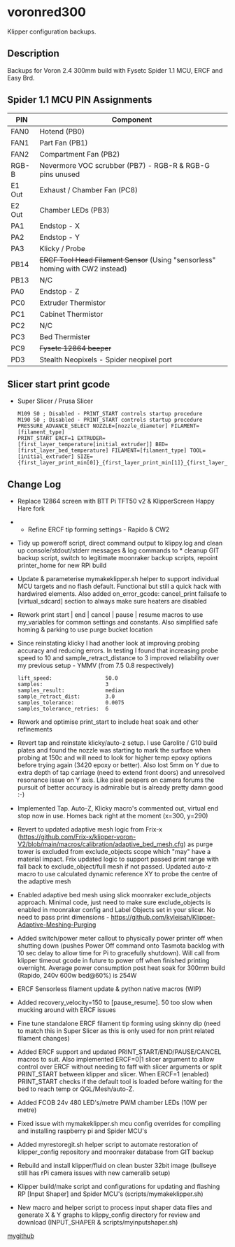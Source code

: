 # voronred300

Klipper configuration backups.

## Description

Backups for Voron 2.4 300mm build with Fysetc Spider 1.1 MCU, ERCF and Easy Brd.

## Spider 1.1 MCU PIN Assignments

|PIN|Component
|-|-
|FAN0|     Hotend (PB0)
|FAN1|     Part Fan (PB1)
|FAN2|     Compartment Fan (PB2)
|RGB-B|    Nevermore VOC scrubber (PB7) - RGB-R & RGB-G pins unused
|E1 Out|   Exhaust / Chamber Fan (PC8)
|E2 Out|   Chamber LEDs (PB3)
|PA1|      Endstop - X
|PA2|      Endstop - Y
|PA3|      Klicky / Probe
|PB14|     ~~ERCF Tool Head Filament Sensor~~ (Using "sensorless" homing with CW2 instead)
|PB13|     N/C
|PA0|      Endstop - Z 
|PC0|      Extruder Thermistor
|PC1|      Cabinet Thermistor
|PC2|      N/C
|PC3|      Bed Thermister
|PC9|      ~~Fysetc 12864 beeper~~
|PD3|      Stealth Neopixels - Spider neopixel port

## Slicer start print gcode

* Super Slicer / Prusa Slicer <br>
  ```
  M109 S0 ; Disabled - PRINT_START controls startup procedure
  M190 S0 ; Disabled - PRINT_START controls startup procedure
  PRESSURE_ADVANCE_SELECT NOZZLE=[nozzle_diameter] FILAMENT=[filament_type]
  PRINT_START ERCF=1 EXTRUDER=[first_layer_temperature[initial_extruder]] BED=[first_layer_bed_temperature] FILAMENT=[filament_type] TOOL=[initial_extruder] SIZE={first_layer_print_min[0]}_{first_layer_print_min[1]}_{first_layer_print_max[0]}_{first_layer_print_max[1]}
  ``` 

## Change Log

* Replace 12864 screen with BTT Pi TFT50 v2 & KlipperScreen Happy Hare fork
* * Refine ERCF tip forming settings - Rapido & CW2
* Tidy up poweroff script, direct command output to klippy.log and clean up console/stdout/stderr messages
& log commands to * cleanup GIT backup script, switch to legitimate moonraker backup scripts, repoint printer_home for new RPi build
* Update & parameterise mymakeklipper.sh helper to support individual MCU targets and no flash default. Functional but still a quick hack with hardwired elements. Also added on_error_gcode: cancel_print failsafe to [virtual_sdcard] section to always make sure heaters are disabled
* Rework print start | end | cancel | pause | resume macros to use my_variables for common settings and constants. Also simplified safe homing & parking to use purge bucket location 
* Since reinstating klicky I had another look at improving probing accuracy and reducing errors. In testing I found that increasing probe speed to 10 and sample_retract_distance to 3 improved reliability over my previous setup - YMMV (from 7.5 0.8 respectively)

  ```speed:                      10
  lift_speed:                 50.0  
  samples:                    3
  samples_result:             median
  sample_retract_dist:        3.0
  samples_tolerance:          0.0075
  samples_tolerance_retries:  6
* Rework and optimise print_start to include heat soak and other refinements
* Revert tap and reinstate klicky/auto-z setup. I use Garolite / G10 build plates and found the nozzle was starting to mark the surface when probing at 150c and will need to look for higher temp epoxy options before trying again (3420 epoxy or better). Also lost 5mm on Y due to extra depth of tap carriage (need to extend front doors) and unresolved resonance issue on Y axis.  Like pixel peepers on camera forums the pursuit of better accuracy is admirable but is already pretty damn good :-)
* Implemented Tap.  Auto-Z, Klicky macro's commented out, virtual end stop now in use.  Homes back right at the moment (x=300, y=290)
* Revert to updated adaptive mesh logic from Frix-x (https://github.com/Frix-x/klipper-voron-V2/blob/main/macros/calibration/adaptive_bed_mesh.cfg) as purge tower is excluded from exclude_objects scope which "may" have a material impact.  Frix updated logic to support passed print range with fall back to exclude_object/full mesh if not passed.  Updated auto-z macro to use calculated dynamic reference XY to probe the centre of the adaptive mesh
* Enabled adaptive bed mesh using slick moonraker exclude_objects approach. Minimal code, just need to make sure exclude_objects is enabled in moonraker config and Label Objects set in your slicer. No need to pass print dimensions - https://github.com/kyleisah/Klipper-Adaptive-Meshing-Purging
* Added switch/power meter callout to physically power printer off when shutting down (pushes Power Off command onto Tasmota backlog with 10 sec delay to allow time for Pi to gracefully shutdown). Will call from klipper timeout gcode in future to power off when finished printing overnight. Average power consumption post heat soak for 300mm build (Rapido, 240v 600w bed@60%) is 254W
* ERCF Sensorless filament update & python native macros (WIP)
* Added recovery_velocity=150 to [pause_resume]. 50 too slow when mucking around with ERCF issues
* Fine tune standalone ERCF filament tip forming using skinny dip (need to match this in Super Slicer as this is only used for non print related filament changes)
* Added ERCF support and updated PRINT_START/END/PAUSE/CANCEL macros to suit. Also implemented ERCF=0|1 slicer argument to allow control over ERCF without needing to faff with slicer arguments or split PRINT_START between klipper and slicer. When ERCF=1 (enabled) PRINT_START checks if the default tool is loaded before waiting for the bed to reach temp or QGL/Mesh/auto-Z.      
* Added FCOB 24v 480 LED's/metre PWM chamber LEDs (10W per metre)
* Fixed issue with mymakeklipper.sh mcu config overrides for compiling and installing raspberry pi and Spider MCU's 
* Added myrestoregit.sh helper script to automate restoration of klipper_config repository and moonraker database from GIT backup
* Rebuild and install klipper/fluid on clean buster 32bit image (bullseye still has rPi camera issues with new cameralib setup)
* Klipper build/make script and configurations for updating and flashing RP [Input Shaper] and Spider MCU's (scripts/mymakeklipper.sh)
* New macro and helper script to process input shaper data files and generate X & Y graphs to klippy_config directory for review and download (INPUT_SHAPER & scripts/myinputshaper.sh)

[mygithub](https://github.com/nigelpjames)
